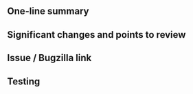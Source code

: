 ## One-line summary



## Significant changes and points to review



## Issue / Bugzilla link



## Testing
